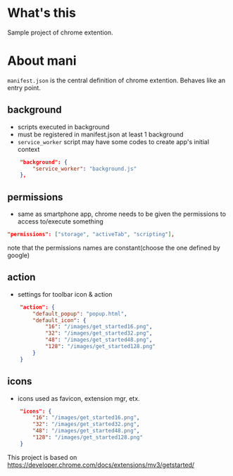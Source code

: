 # What's this
Sample project of chrome extention.

# About mani
`manifest.json` is the central definition of chrome extention. Behaves like an entry point.  

## background
- scripts executed in background
- must be registered in manifest.json at least 1 background  
- `service_worker` script may have some codes to create app's initial context  
```json
    "background": {
        "service_worker": "background.js"
    },
```

## permissions
- same as smartphone app, chrome needs to be given the permissions to access to/execute something 
```json
"permissions": ["storage", "activeTab", "scripting"],
```
note that the permissions names are constant(choose the one defined by google)

## action
- settings for toolbar icon & action
```json
    "action": {
        "default_popup": "popup.html",
        "default_icon": {
            "16": "/images/get_started16.png",
            "32": "/images/get_started32.png",
            "48": "/images/get_started48.png",
            "128": "/images/get_started128.png"
        }
    }
```

## icons
- icons used as favicon, extension mgr, etx. 
```json
    "icons": {
        "16": "/images/get_started16.png",
        "32": "/images/get_started32.png",
        "48": "/images/get_started48.png",
        "128": "/images/get_started128.png"
    }
```

This project is based on https://developer.chrome.com/docs/extensions/mv3/getstarted/ 